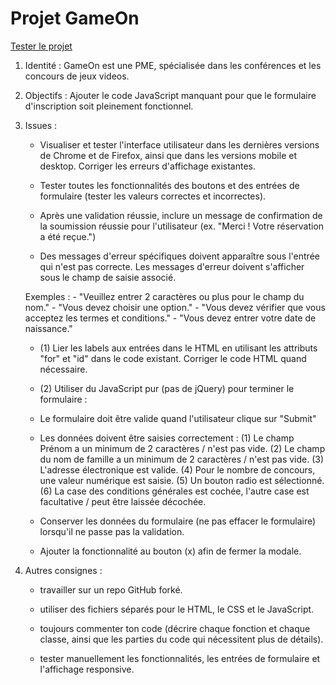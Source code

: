 # Projet GameOn

[Tester le projet](./starterOnly/index.html)

1. Identité : GameOn est une PME, spécialisée dans les conférences et les concours de jeux videos.

2. Objectifs : Ajouter le code JavaScript manquant pour que le formulaire d'inscription soit pleinement fonctionnel.

3. Issues :  
    - Visualiser et tester l'interface utilisateur dans les dernières versions de Chrome et de Firefox, ainsi que dans les versions mobile et desktop. Corriger les erreurs d'affichage existantes.

    - Tester toutes les fonctionnalités des boutons et des entrées de formulaire (tester les valeurs correctes et incorrectes).

    - Après une validation réussie, inclure un message de confirmation de la soumission réussie pour l'utilisateur (ex. "Merci ! Votre réservation a été reçue.")

    - Des messages d'erreur spécifiques doivent apparaître sous l'entrée qui n'est pas correcte. Les messages d'erreur doivent s'afficher sous le champ de saisie associé.

    Exemples :
        - "Veuillez entrer 2 caractères ou plus pour le champ du nom."
        - "Vous devez choisir une option."
        - "Vous devez vérifier que vous acceptez les termes et conditions."
        - "Vous devez entrer votre date de naissance."

    - (1) Lier les labels aux entrées dans le HTML en utilisant les attributs "for" et "id" dans le code existant. Corriger le code HTML quand nécessaire.

    - (2) Utiliser du JavaScript pur (pas de jQuery) pour terminer le formulaire :

    - Le formulaire doit être valide quand l'utilisateur clique sur "Submit"

    - Les données doivent être saisies correctement :
        (1) Le champ Prénom a un minimum de 2 caractères / n'est pas vide.
        (2) Le champ du nom de famille a un minimum de 2 caractères / n'est pas vide.
        (3) L'adresse électronique est valide.
        (4) Pour le nombre de concours, une valeur numérique est saisie.
        (5) Un bouton radio est sélectionné.
        (6) La case des conditions générales est cochée, l'autre case est facultative / peut être laissée décochée.

    - Conserver les données du formulaire (ne pas effacer le formulaire) lorsqu'il ne passe pas la validation.

    - Ajouter la fonctionnalité au bouton (x) afin de fermer la modale.

4. Autres consignes :
    - travailler sur un repo GitHub forké.

    - utiliser des fichiers séparés pour le HTML, le CSS et le JavaScript.

    - toujours commenter ton code (décrire chaque fonction et chaque classe, ainsi que les parties du code qui nécessitent plus de détails).

    - tester manuellement les fonctionnalités, les entrées de formulaire et l'affichage responsive.
